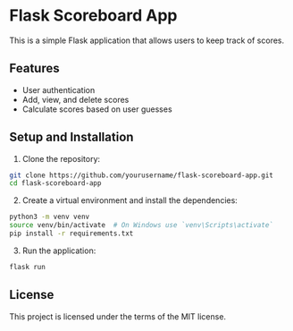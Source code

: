 # Flask Scoreboard App

This is a simple Flask application that allows users to keep track of scores.

## Features

- User authentication
- Add, view, and delete scores
- Calculate scores based on user guesses

## Setup and Installation

1. Clone the repository:

```bash
git clone https://github.com/yourusername/flask-scoreboard-app.git
cd flask-scoreboard-app
```

2. Create a virtual environment and install the dependencies:

```bash
python3 -m venv venv
source venv/bin/activate  # On Windows use `venv\Scripts\activate`
pip install -r requirements.txt
```

3. Run the application:

```bash
flask run
```

## License

This project is licensed under the terms of the MIT license.



